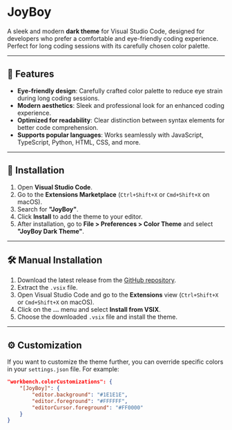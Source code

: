 # JoyBoy
<!-- 
![Version](https://img.shields.io/visual-studio-marketplace/v/AdityaPrasad.joyboy-vscode-theme?color=blue&label=Version)
![Downloads](https://img.shields.io/visual-studio-marketplace/d/AdityaPrasad.joyboy-vscode-theme?color=green&label=Downloads)
![License](https://img.shields.io/github/license/AdityaP183/joyboy?color=orange&label=License) -->

A sleek and modern **dark theme** for Visual Studio Code, designed for developers who prefer a comfortable and eye-friendly coding experience. Perfect for long coding sessions with its carefully chosen color palette.

---

<!-- ## 🎨 Preview

![JoyBoy Theme Preview](preview.png)  
*Replace `preview.png` with an actual screenshot of your theme in action.*

--- -->

## 🌟 Features

- **Eye-friendly design**: Carefully crafted color palette to reduce eye strain during long coding sessions.
- **Modern aesthetics**: Sleek and professional look for an enhanced coding experience.
- **Optimized for readability**: Clear distinction between syntax elements for better code comprehension.
- **Supports popular languages**: Works seamlessly with JavaScript, TypeScript, Python, HTML, CSS, and more.

---

## 🚀 Installation

1. Open **Visual Studio Code**.
2. Go to the **Extensions Marketplace** (`Ctrl+Shift+X` or `Cmd+Shift+X` on macOS).
3. Search for **"JoyBoy"**.
4. Click **Install** to add the theme to your editor.
5. After installation, go to **File > Preferences > Color Theme** and select **"JoyBoy Dark Theme"**.

---

## 🛠️ Manual Installation

1. Download the latest release from the [GitHub repository](https://github.com/AdityaP183/joyboy).
2. Extract the `.vsix` file.
3. Open Visual Studio Code and go to the **Extensions** view (`Ctrl+Shift+X` or `Cmd+Shift+X` on macOS).
4. Click on the **...** menu and select **Install from VSIX**.
5. Choose the downloaded `.vsix` file and install the theme.

---

## ⚙️ Customization

If you want to customize the theme further, you can override specific colors in your `settings.json` file. For example:

```json
"workbench.colorCustomizations": {
    "[JoyBoy]": {
        "editor.background": "#1E1E1E",
        "editor.foreground": "#FFFFFF",
        "editorCursor.foreground": "#FF0000"
    }
}